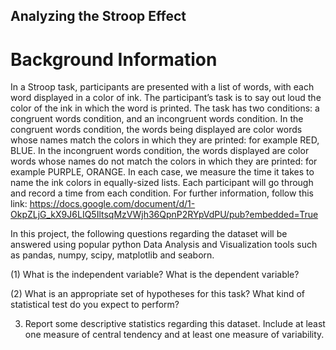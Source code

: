 ## Analyzing the Stroop Effect

# Background Information

In a Stroop task, participants are presented with a list of words, with each word displayed in a color of ink. The participant’s task is to say out loud the color of the ink in which the word is printed. The task has two conditions: a congruent words condition, and an incongruent words condition. In the congruent words condition, the words being displayed are color words whose names match the colors in which they are printed: for example RED, BLUE. In the incongruent words condition, the words displayed are color words whose names do not match the colors in which they are printed: for example PURPLE, ORANGE. In each case, we measure the time it takes to name the ink colors in equally-sized lists. Each participant will go through and record a time from each condition. For further information, follow this link: https://docs.google.com/document/d/1-OkpZLjG_kX9J6LIQ5IltsqMzVWjh36QpnP2RYpVdPU/pub?embedded=True

In this project, the following questions regarding the dataset will be answered using popular python Data Analysis and Visualization tools such as pandas, numpy, scipy, matplotlib and seaborn.   

(1) What is the independent variable? What is the dependent variable?

(2) What is an appropriate set of hypotheses for this task? What kind of statistical test do you expect to perform?

3) Report some descriptive statistics regarding this dataset. Include at least one measure of central tendency and at least one measure of variability.

